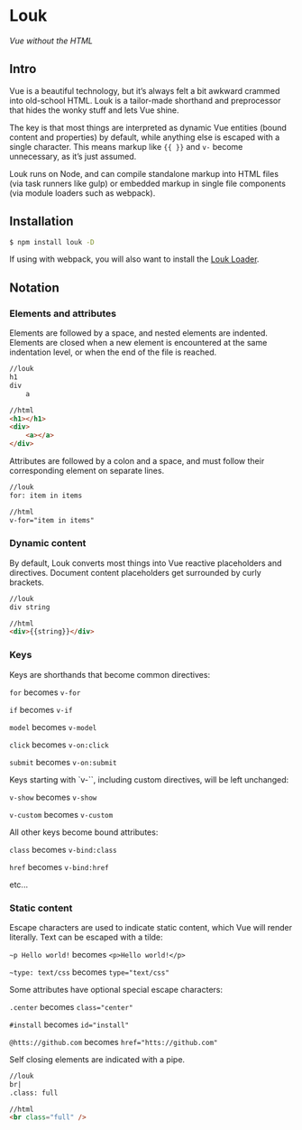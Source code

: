 # Louk
_Vue without the HTML_

## Intro

Vue is a beautiful technology, but it’s always felt a bit awkward crammed into old-school HTML. Louk is a tailor-made shorthand and preprocessor that hides the wonky stuff and lets Vue shine.

The key is that most things are interpreted as dynamic Vue entities (bound content and properties) by default, while anything else is escaped with a single character. This means markup like `{{ }}` and `v-` become unnecessary, as it’s just assumed.

Louk runs on Node, and can compile standalone markup into HTML files (via task runners like gulp) or embedded markup in single file components (via module loaders such as webpack).

## Installation
```sh
$ npm install louk -D
```
If using with webpack, you will also want to install the [Louk Loader](https://github.com/agorischek/louk-loader).

## Notation

### Elements and attributes

Elements are followed by a space, and nested elements are indented. Elements are closed when a new element is encountered at the same indentation level, or when the end of the file is reached.
```html
//louk
h1
div
    a

//html
<h1></h1>
<div>
    <a></a>
</div>
```

Attributes are followed by a colon and a space, and must follow their corresponding element on separate lines.
```html
//louk
for: item in items

//html
v-for="item in items"
```
### Dynamic content

By default, Louk converts most things into Vue reactive placeholders and directives. Document content placeholders get surrounded by curly brackets.
```html
//louk
div string

//html
<div>{{string}}</div>
```

### Keys
Keys are shorthands that become common directives:

`for` becomes `v-for`

`if` becomes `v-if`

`model` becomes `v-model`

`click` becomes `v-on:click`

`submit` becomes `v-on:submit`

Keys starting with `v-``, including custom directives, will be left unchanged:

`v-show` becomes `v-show`

`v-custom` becomes `v-custom`

All other keys become bound attributes:

`class` becomes `v-bind:class`

`href` becomes `v-bind:href`

etc...

### Static content

Escape characters are used to indicate static content, which Vue will render literally. Text can be escaped with a tilde:

`~p Hello world!` becomes `<p>Hello world!</p>`

`~type: text/css` becomes `type="text/css"`

Some attributes have optional special escape characters:

`.center` becomes `class="center"`

`#install` becomes `id="install"`

`@htts://github.com` becomes `href="htts://github.com"`

Self closing elements are indicated with a pipe.
```html
//louk
br|
.class: full

//html
<br class="full" />
```
